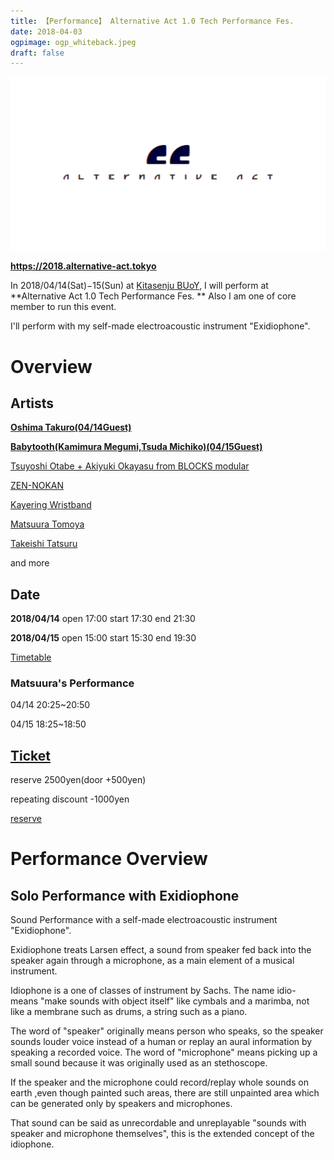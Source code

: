 ```yaml
---
title: 【Performance】 Alternative Act 1.0 Tech Performance Fes.
date: 2018-04-03
ogpimage: ogp_whiteback.jpeg
draft: false
---
```




![](whiteback.jpeg)

**<https://2018.alternative-act.tokyo>**

In 2018/04/14(Sat)−15(Sun) at [Kitasenju BUoY](http://buoy.or.jp/), I will perform at **Alternative Act 1.0 Tech Performance Fes. ** Also I am one of core member to run this event.

I'll perform with my self-made electroacoustic instrument "Exidiophone".



<!--more-->

# Overview

## Artists

**[Oshima Takuro(04/14Guest)](https://2018.alternative-act.tokyo/artists/ooshimatakurou/)**

[**Babytooth(Kamimura Megumi,Tsuda Michiko)(04/15Guest)**](https://2018.alternative-act.tokyo/artists/babytooth/)

[Tsuyoshi Otabe + Akiyuki Okayasu from BLOCKS modular](https://2018.alternative-act.tokyo/artists/okayasuotabe/)

[ZEN-NOKAN](https://2018.alternative-act.tokyo/artists/okatomomi/)

[Kayering Wristband](https://2018.alternative-act.tokyo/artists/kasanegi/)

[Matsuura Tomoya](https://2018.alternative-act.tokyo/artists/matsuuratomoya/)

[Takeishi Tatsuru](https://2018.alternative-act.tokyo/artists/takeishi/)

and more



## Date

**2018/04/14** open 17:00 start 17:30 end 21:30

**2018/04/15** open 15:00 start 15:30 end 19:30

[Timetable](https://2018.alternative-act.tokyo/timetable)

### Matsuura's Performance

04/14 20:25~20:50

04/15 18:25~18:50

## [Ticket](https://2018.alternative-act.tokyo/ticket)

reserve 2500yen(door +500yen)

repeating discount -1000yen



[reserve](https://2018.alternative-act.tokyo/ticket)

# Performance Overview

## Solo Performance with Exidiophone

Sound Performance with a self-made electroacoustic instrument "Exidiophone".

Exidiophone treats Larsen effect, a sound from speaker fed back into the speaker again through a microphone, as a main element of a musical instrument.

Idiophone is a one of classes of instrument by Sachs. The name idio- means "make sounds with object itself" like cymbals and a marimba, not like a membrane such as drums, a string such as a piano.

The word of "speaker" originally means person who speaks, so the speaker sounds louder voice instead of a human or replay an aural information by speaking a recorded voice. The word of "microphone" means picking up a small sound because it was originally used as an stethoscope.

If the speaker and the microphone could record/replay whole sounds on earth ,even though painted such areas, there are still unpainted area which can be generated only by speakers and microphones.

That sound can be said as unrecordable and unreplayable  "sounds with speaker and microphone themselves", this is the extended concept of the idiophone.

